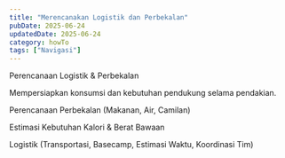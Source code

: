 ```yaml
---
title: "Merencanakan Logistik dan Perbekalan"
pubDate: 2025-06-24
updatedDate: 2025-06-24
category: howTo
tags: ["Navigasi"]
---
```


Perencanaan Logistik & Perbekalan

Mempersiapkan konsumsi dan kebutuhan pendukung selama pendakian.

Perencanaan Perbekalan (Makanan, Air, Camilan)

Estimasi Kebutuhan Kalori & Berat Bawaan

Logistik (Transportasi, Basecamp, Estimasi Waktu, Koordinasi Tim)